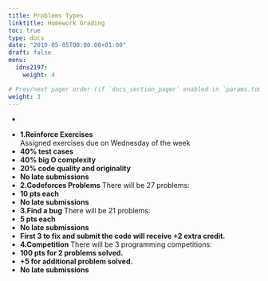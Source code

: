 ```yaml
---
title: Problems Types
linktitle: Homework Grading
toc: true
type: docs
date: "2019-05-05T00:00:00+01:00"
draft: false
menu:
  idns2197:
    weight: 4

# Prev/next pager order (if `docs_section_pager` enabled in `params.toml`)
weight: 3
---
```


-

*   **1\.Reinforce Exercises**	
Assigned exercises due on Wednesday of the week
*   **40% test cases**
*   **40% big O complexity**
*   **20% code quality and originality**
*   **No late submissions**	
*   **2\.Codeforces Problems**
There will be 27 problems:
*   **10 pts each**
*   **No late submissions**	
*   **3\.Find a bug**
There will be 21 problems:
*   **5 pts each**
*   **No late submissions**	
*   **First 3 to fix and submit the code will receive +2 extra credit.**	
*   **4\.Competition**
There will be 3 programming competitions:
*   **100 pts for 2 problems solved.**
*   **+5 for additional problem solved.**
*   **No late submissions**	
